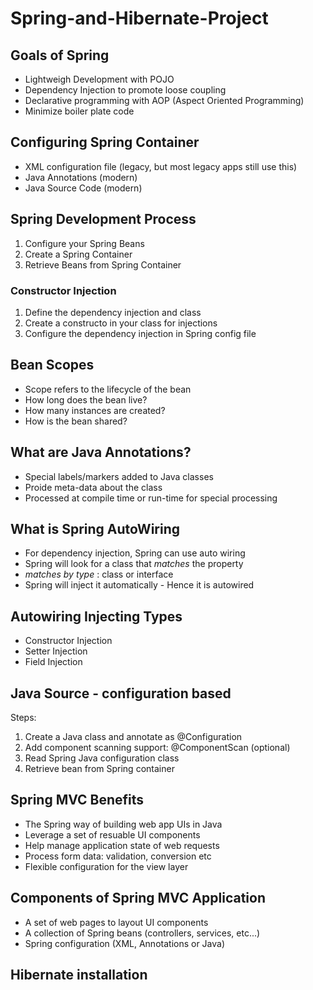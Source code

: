 # Spring-and-Hibernate-Project

## Goals of Spring
* Lightweigh Development with POJO
* Dependency Injection to promote loose coupling
* Declarative programming with AOP (Aspect Oriented Programming)
* Minimize boiler plate code

## Configuring Spring Container
* XML configuration file (legacy, but most legacy apps still use this)
* Java Annotations (modern)
* Java Source Code (modern)

## Spring Development Process
1. Configure your Spring Beans
2. Create a Spring Container
3. Retrieve Beans from Spring Container

### Constructor Injection
1. Define the dependency injection and class
2. Create a constructo in your class for injections
3. Configure the dependency injection in Spring config file

## Bean Scopes
* Scope refers to the lifecycle of the bean
* How long does the bean live?
* How many instances are created?
* How is the bean shared?

## What are Java Annotations?
* Special labels/markers added to Java classes
* Proide meta-data about the class
* Processed at compile time or run-time for special processing

## What is Spring AutoWiring
* For dependency injection, Spring can use auto wiring
* Spring will look for a class that _matches_ the property
* _matches by type_ : class or interface
* Spring will inject it automatically - Hence it is autowired

## Autowiring Injecting Types
* Constructor Injection
* Setter Injection
* Field Injection

## Java Source - configuration based
Steps:
1. Create a Java class and annotate as @Configuration
2. Add component scanning support: @ComponentScan (optional)
3. Read Spring Java configuration class
4. Retrieve bean from Spring container

## Spring MVC Benefits
* The Spring way of building web app UIs in Java
* Leverage a set of resuable UI components
* Help manage application state of web requests
* Process form data: validation, conversion etc
* Flexible configuration for the view layer

## Components of Spring MVC Application
* A set of web pages to layout UI components
* A collection of Spring beans (controllers, services, etc...)
* Spring configuration (XML, Annotations or Java)


## Hibernate installation
